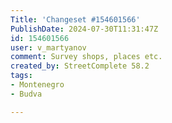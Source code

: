 ```yaml
---
Title: 'Changeset #154601566'
PublishDate: 2024-07-30T11:31:47Z
id: 154601566
user: v_martyanov
comment: Survey shops, places etc.
created_by: StreetComplete 58.2
tags:
- Montenegro
- Budva

---
```

